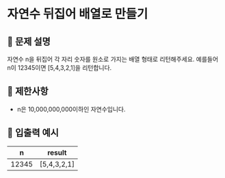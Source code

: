 # 자연수 뒤집어 배열로 만들기

## 📝 문제 설명  
자연수 n을 뒤집어 각 자리 숫자를 원소로 가지는 배열 형태로 리턴해주세요. 예를들어 n이 12345이면 [5,4,3,2,1]을 리턴합니다.

## 📌 제한사항
- n은 10,000,000,000이하인 자연수입니다.

## 📘 입출력 예시

| n      | result |
|------  |--------|
| 12345  |[5,4,3,2,1]|


